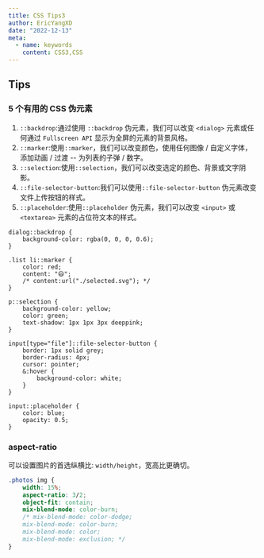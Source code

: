 ```yaml
---
title: CSS Tips3
author: EricYangXD
date: "2022-12-13"
meta:
  - name: keywords
    content: CSS3,CSS
---
```


## Tips

### 5 个有用的 CSS 伪元素

1. `::backdrop`:通过使用 `::backdrop` 伪元素，我们可以改变 `<dialog>` 元素或任何通过 `Fullscreen API` 显示为全屏的元素的背景风格。
2. `::marker`:使用`::marker`，我们可以改变颜色，使用任何图像 / 自定义字体，添加动画 / 过渡 -- 为列表的子弹 / 数字。
3. `::selection`:使用`::selection`，我们可以改变选定的颜色、背景或文字阴影。
4. `::file-selector-button`:我们可以使用`::file-selector-button` 伪元素改变文件上传按钮的样式。
5. `::placeholder`:使用`::placeholder` 伪元素，我们可以改变 `<input>` 或 `<textarea>` 元素的占位符文本的样式。

```less
dialog::backdrop {
	background-color: rgba(0, 0, 0, 0.6);
}

.list li::marker {
	color: red;
	content: "😄";
	/* content:url("./selected.svg"); */
}

p::selection {
	background-color: yellow;
	color: green;
	text-shadow: 1px 1px 3px deeppink;
}

input[type="file"]::file-selector-button {
	border: 1px solid grey;
	border-radius: 4px;
	cursor: pointer;
	&:hover {
		background-color: white;
	}
}

input::placeholder {
	color: blue;
	opacity: 0.5;
}
```

### aspect-ratio

可以设置图片的首选纵横比: `width/height`，宽高比更确切。

```css
.photos img {
	width: 15%;
	aspect-ratio: 3/2;
	object-fit: contain;
	mix-blend-mode: color-burn;
	/* mix-blend-mode: color-dodge;
	mix-blend-mode: color-burn;
	mix-blend-mode: color;
	mix-blend-mode: exclusion; */
}
```
